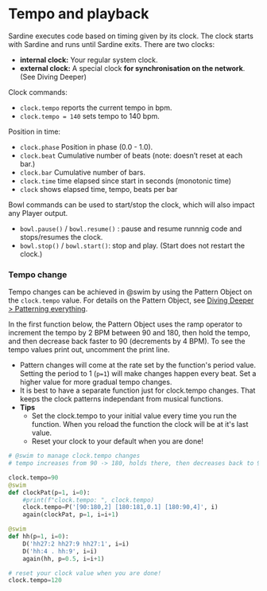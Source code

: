 # Tempo and playback

Sardine executes code based on timing given by its clock. The clock starts with Sardine and runs until Sardine exits. There are two clocks:

-   **internal clock:** Your regular system clock.
-   **external clock:** A special clock **for synchronisation on the network**. (See Diving Deeper)

Clock commands:

-   `clock.tempo` reports the current tempo in bpm.
-   `clock.tempo = 140` sets tempo to 140 bpm.

Position in time:

-   `clock.phase` Position in phase (0.0 - 1.0).
-   `clock.beat` Cumulative number of beats (note: doesn&rsquo;t reset at each bar.)
-   `clock.bar` Cumulative number of bars.
-   `clock.time` time elapsed since start in seconds (monotonic time)
-   `clock` shows elapsed time, tempo, beats per bar

Bowl commands can be used to start/stop the clock, which will also impact any Player output.

-   `bowl.pause()` / `bowl.resume()` : pause and resume runnnig code and stops/resumes the clock.
-   `bowl.stop()` / `bowl.start()`: stop and play. (Start does not restart the clock.)

### Tempo change
Tempo changes can be achieved in @swim by using the Pattern Object on the `clock.tempo` value. For details on the Pattern Object, see [Diving Deeper > Patterning everything](../diving_deeper/patterning_everything.md).

In the first function below, the Pattern Object uses the ramp operator to increment the tempo by 2 BPM between 90 and 180, then hold the tempo, and then decrease back faster to 90 (decrements by 4 BPM). To see the tempo values print out, uncomment the print line. 
- Pattern changes will come at the rate set by the function's period value. Setting the period to 1 (`p=1`) will make changes happen every beat. Set a higher value for more gradual tempo changes.
- It is best to have a separate function just for clock.tempo changes. That keeps the clock patterns independant from musical functions. 
- **Tips**
    - Set the clock.tempo to your initial value every time you run the function. When you reload the function the clock will be at it's last value.
    - Reset your clock to your default when you are done!

```python
# @swim to manage clock.tempo changes
# tempo increases from 90 -> 180, holds there, then decreases back to 90

clock.tempo=90
@swim
def clockPat(p=1, i=0):
    #print(f"clock.tempo: ", clock.tempo)
    clock.tempo=P('[90:180,2] [180:181,0.1] [180:90,4]', i)
    again(clockPat, p=1, i=i+1)

@swim
def hh(p=1, i=0):
    D('hh27:2 hh27:9 hh27:1', i=i)
    D('hh:4 . hh:9', i=i) 
    again(hh, p=0.5, i=i+1)

# reset your clock value when you are done!
clock.tempo=120
```